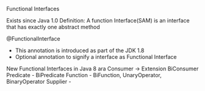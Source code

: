 Functional Interfaces

Exists since Java 1.0
Definition:
 A function Interface(SAM) is an interface that has exactly one abstract method

 @FunctionalInterface
 * This annotation is introduced as part of the JDK 1.8
 * Optional annotation to signify a interface as Functional Interface

 New Functional Interfaces in Java 8 ara
 Consumer -> Extension 
  BiConsumer
 Predicate  - BiPredicate
 Function - BiFunction, UnaryOperator, BinaryOperator
 Supplier - 

